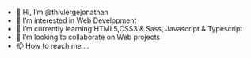 - 👋 Hi, I’m @thiviergejonathan
- 👀 I’m interested in Web Development
- 🌱 I’m currently learning HTML5,CSS3 & Sass, Javascript & Typescript 
- 💞️ I’m looking to collaborate on Web projects
- 📫 How to reach me ...

<!---
thiviergejonathan/thiviergejonathan is a ✨ special ✨ repository because its `README.md` (this file) appears on your GitHub profile.
You can click the Preview link to take a look at your changes.
--->
